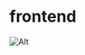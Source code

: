 # frontend

![Alt](https://repobeats.axiom.co/api/embed/4beda958ca6f2784a16db2192bb155321116dd40.svg "Repobeats analytics image")
